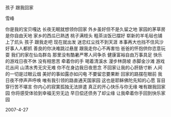 孩子 跟我回家

雪峰


你是我的宝贝嘎达
长夜无眠就想领你回家
外乡虽好但不是久留之地
家园的茅草房是你自由天地
家乡的西瓜已熟透
桃子满枝头
粗茶淡饭已摆好
崭新的羊毛毡也铺上了炕头
孩子 跟我走吧 现在就出发
迷恋红尘找不到天涯
本事再大也挡不住风沙
好事人人都抓
善良的你决难跳过悬崖
跟我走你心不再害怕
爸爸的怀抱供你恣意玩耍
我们的家在仙岛群岛
那里没有酷暑严寒人间争杀
健康富裕自由万事具足
快乐的游戏日夜不休
没有相思苦 牵着你的手
喝着清溪水 漫步林荫坡
赤脚金沙滩 游戏花丛间
山清水秀无灾无难
你不在身边我日夜思念
不回家让我的心肝肠寸断
人间的一切是过眼云烟
美好的事如露亦如闪电
不要留恋要果断
回家的路摆在眼前
我日夜不停声声呼唤
唯有我引领的路直通天国家园
这也是耶稣佛陀先知的心愿
盲目穿行苦不堪言
你内心的寂寞孤独无法排遣
真正的开心快乐与你无缘
唯有跟我回家园
你将感受体验到幸福无穷无边
早日偿还债务了却尘缘
让我牵着你手回到快乐家园

2007-4-27



